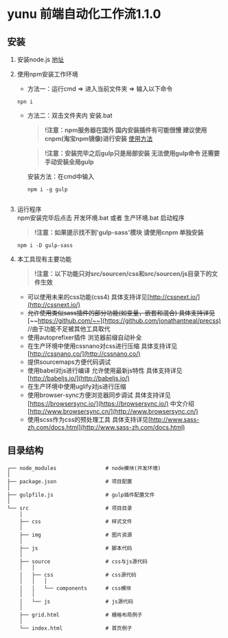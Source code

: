# yunu 前端自动化工作流1.1.0

## 安装

1. 安装node.js  [地址](https://nodejs.org/en/)
2. 使用npm安装工作环境
   * 方法一：运行cmd =&gt; 进入当前文件夹 =&gt; 输入以下命令 
   ```
   npn i 
   ```
   * 方法二：双击文件夹内 安装.bat  
     >**!注意：npm服务器在国外 国内安装插件有可能很慢 建议使用cnpm\(淘宝npm镜像\)进行安装** [使用方法](https://cnpmjs.org/)  
     
     >**!注意：安装完毕之后gulp只是局部安装 无法使用gulp命令 还需要手动安装全局gulp**  
     
     安装方法：在cmd中输入 
     ```
     npm i -g gulp
 
     ```
3. 运行程序  
    npm安装完毕后点击 开发环境.bat 或者 生产环境.bat 启动程序  
    >**!注意：如果提示找不到'gulp-sass'模块 请使用cnpm 单独安装**
    
    ```
    npm i -D gulp-sass
    ```
4. 本工具现有主要功能  
    >**!注意：以下功能只对src/sourcen/css和src/sourcen/js目录下的文件生效**
    
   * 可以使用未来的css功能\(css4\) 具体支持详见[http://cssnext.io/](http://cssnext.io/)
   * ~~允许使用类似sass插件的部分功能\(如变量，嵌套和混合\) 具体支持详见~~[~~https://github.com/~~](https://github.com/jonathantneal/precss) //由于功能不足被其他工具取代
   * 使用autoprefixer插件 浏览器前缀自动补全
   * 在生产环境中使用cssnano对css进行压缩  具体支持详见[http://cssnano.co/](http://cssnano.co/)
   * 提供sourcemaps方便代码调试
   * 使用babel对js进行编译 允许使用最新js特性  具体支持详见[http://babeljs.io/](http://babeljs.io/)
   * 在生产环境中使用uglify对js进行压缩
   * 使用browser-sync方便浏览器同步调试 具体支持详见[https://browsersync.io/](https://browsersync.io/) 中文介绍[http://www.browsersync.cn/](http://www.browsersync.cn/)
   * 使用scss作为css的预处理工具 具体支持详见[http://www.sass-zh.com/docs.html](http://www.sass-zh.com/docs.html)

## 目录结构

```
┌── node_modules                # node模块(开发环境)
│
├── package.json                # 项目配置
│
├── gulpfile.js                 # gulp插件配置文件
│
└── src                         # 项目目录
    │
    ├── css                     # 样式文件
    │
    ├── img                     # 图片资源
    │
    ├── js                      # 脚本代码
    │
    ├── source                  # css与js源代码
    │   │
    │   ├── css                 # css源代码
    │   │   │
    │   │   └── components      # css模块
    │   │
    │   └── js                  # js源代码
    │
    ├── grid.html               # 栅格布局例子
    │
    └── index.html              # 首页例子
```



